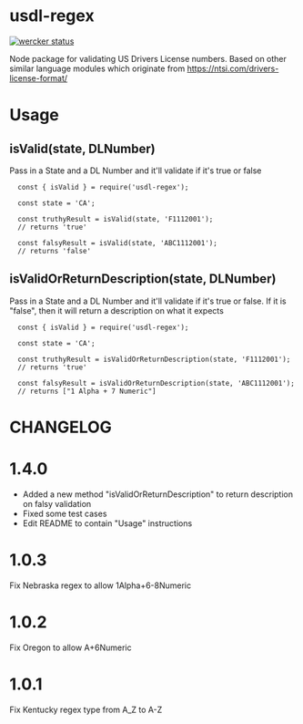 usdl-regex
==========

[![wercker status](https://app.wercker.com/status/50fd960ab71deb402345dddc7c3a5ee4/s/master "wercker status")](https://app.wercker.com/project/byKey/50fd960ab71deb402345dddc7c3a5ee4)

Node package for validating US Drivers License numbers. Based on other similar language modules which originate from https://ntsi.com/drivers-license-format/

Usage
=========
## isValid(state, DLNumber)
Pass in a State and a DL Number and it'll validate if it's true or false
```
  const { isValid } = require('usdl-regex');

  const state = 'CA';

  const truthyResult = isValid(state, 'F1112001');
  // returns 'true'

  const falsyResult = isValid(state, 'ABC1112001');
  // returns 'false'
```

## isValidOrReturnDescription(state, DLNumber)
Pass in a State and a DL Number and it'll validate if it's true or false.
If it is "false", then it will return a description on what it expects
```
  const { isValid } = require('usdl-regex');

  const state = 'CA';

  const truthyResult = isValidOrReturnDescription(state, 'F1112001');
  // returns 'true'

  const falsyResult = isValidOrReturnDescription(state, 'ABC1112001');
  // returns ["1 Alpha + 7 Numeric"]
```

CHANGELOG
=========
# 1.4.0
- Added a new method "isValidOrReturnDescription" to return description on falsy validation
- Fixed some test cases
- Edit README to contain "Usage" instructions

# 1.0.3
Fix Nebraska regex to allow 1Alpha+6-8Numeric

# 1.0.2
Fix Oregon to allow A+6Numeric

# 1.0.1
Fix Kentucky regex type from A_Z to A-Z
